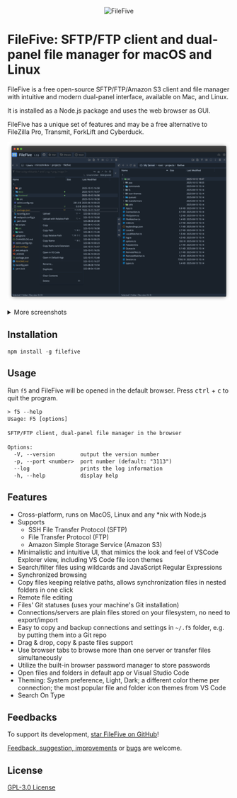 <p align="center">
    <img src="https://github.com/miroshnikov/filefive/blob/main/frontend/src/assets/logo.svg" width="64" alt="FileFive" />
</p>


# FileFive: SFTP/FTP client and dual-panel file manager for macOS and Linux
FileFive is a free open-source SFTP/FTP/Amazon S3 client and file manager with intuitive and modern dual-panel interface, available on Mac, and Linux. 

It is installed as a Node.js package and uses the web browser as GUI.

FileFive has a unique set of features and may be a free alternative to FileZilla Pro, Transmit, ForkLift and Cyberduck.

<p align="center">
    <img src="https://github.com/miroshnikov/filefive/blob/main/docs/screenshots/screenshot-1.png" alt="FileFive" />
</p>
<p align="center">
  <details>
    <summary>More screenshots</summary>
    <img src="https://github.com/miroshnikov/filefive/blob/main/docs/screenshots/screenshot-2.png" alt="FileFive"/>
    <img src="https://github.com/miroshnikov/filefive/blob/main/docs/screenshots/screenshot-3.png" alt="FileFive"/>
    <img src="https://github.com/miroshnikov/filefive/blob/main/docs/screenshots/screenshot-4.png" alt="FileFive"/>
  </details>
</p>

## Installation
```shell
npm install -g filefive
```

## Usage
Run `f5` and FileFive will be opened in the default browser. Press <kbd>ctrl</kbd> + <kbd>c</kbd> to quit the program.
```
> f5 --help
Usage: F5 [options]

SFTP/FTP client, dual-panel file manager in the browser

Options:
  -V, --version        output the version number
  -p, --port <number>  port number (default: "3113")
  --log                prints the log information
  -h, --help           display help
```

## Features
- Cross-platform, runs on MacOS, Linux and any *nix with Node.js
- Supports 
  - SSH File Transfer Protocol (SFTP)
  - File Transfer Protocol (FTP)
  - Amazon Simple Storage Service (Amazon S3)
- Minimalistic and intuitive UI, that mimics the look and feel of VSCode Explorer view, including VS Code file icon themes
- Search/filter files using wildcards and JavaScript Regular Expressions
- Synchronized browsing
- Copy files keeping relative paths, allows synchronization files in nested folders in one click
- Remote file editing
- Files' Git statuses (uses your machine's Git installation)
- Connections/servers are plain files stored on your filesystem, no need to export/import
- Easy to copy and backup connections and settings in `~/.f5` folder, e.g. by putting them into a Git repo
- Drag & drop, copy & paste files support
- Use browser tabs to browse more than one server or transfer files simultaneously
- Utilize the built-in browser password manager to store passwords
- Open files and folders in default app or Visual Studio Code
- Theming: System preference, Light, Dark; a different color theme per connection; the most popular file and folder icon themes from VS Code
- Search On Type

## Feedbacks
To support its development, [star FileFive on GitHub](https://github.com/miroshnikov/filefive/stargazers)!

[Feedback, suggestion, improvements](https://github.com/miroshnikov/filefive/discussions) or [bugs](https://github.com/miroshnikov/filefive/issues) are welcome.

## License
[GPL-3.0 License](LICENSE)
